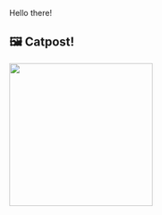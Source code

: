 Hello there!



## 🖼️ Catpost!

<sub>
    <img src="https://cdn2.thecatapi.com/images/MTc3MDc5Ng.gif" height="256">
</sub>


